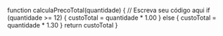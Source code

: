 function calculaPrecoTotal(quantidade) {
  // Escreva seu código aqui
 if (quantidade >= 12)
{ custoTotal = quantidade * 1.00 } 
else { custoTotal = quantidade * 1.30 } 
return custoTotal }